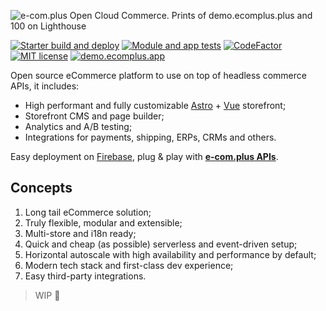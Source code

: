 ![e-com.plus Open Cloud Commerce. Prints of demo.ecomplus.plus and 100 on Lighthouse](https://github.com/ecomplus/cloud-commerce/assets/10326572/5e084afd-4c14-4699-9851-0f8d960c2f2e)

[![Starter build and deploy](https://github.com/ecomplus/store/workflows/Build%20and%20deploy/badge.svg)](https://github.com/ecomplus/store/actions/workflows/build-and-deploy.yml) [![Module and app tests](https://github.com/ecomplus/cloud-commerce/workflows/Module%20and%20app%20tests/badge.svg)](https://github.com/ecomplus/cloud-commerce/actions/workflows/test-apps.yml) [![CodeFactor](https://www.codefactor.io/repository/github/ecomplus/cloud-commerce/badge)](https://www.codefactor.io/repository/github/ecomplus/cloud-commerce) [![MIT license](https://img.shields.io/badge/license-MIT-emerald.svg)](https://opensource.org/licenses/MIT) [![demo.ecomplus.app](https://img.shields.io/badge/demo-Store-purple)](https://demo.ecomplus.app/)

Open source eCommerce platform to use on top of headless commerce APIs, it includes:
- High performant and fully customizable [Astro](https://astro.build/) + [Vue](https://vuejs.org/) storefront;
- Storefront CMS and page builder;
- Analytics and A/B testing;
- Integrations for payments, shipping, ERPs, CRMs and others.

Easy deployment on [Firebase](https://firebase.google.com/), plug & play with **[e-com.plus APIs](https://developers.e-com.plus/)**.

## Concepts

1. Long tail eCommerce solution;
2. Truly flexible, modular and extensible;
3. Multi-store and i18n ready;
4. Quick and cheap (as possible) serverless and event-driven setup;
5. Horizontal autoscale with high availability and performance by default;
6. Modern tech stack and first-class dev experience;
7. Easy third-party integrations.

> WIP 🚧
